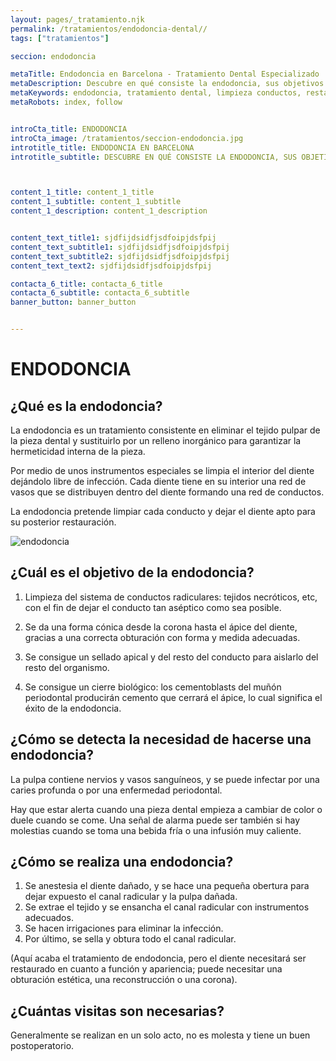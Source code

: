 ```yaml
---
layout: pages/_tratamiento.njk
permalink: /tratamientos/endodoncia-dental//
tags: ["tratamientos"]

seccion: endodoncia

metaTitle: Endodoncia en Barcelona - Tratamiento Dental Especializado
metaDescription: Descubre en qué consiste la endodoncia, sus objetivos y cómo se realiza. Aprende a detectar la necesidad de este tratamiento dental.
metaKeywords: endodoncia, tratamiento dental, limpieza conductos, restauración dental, Barcelona
metaRobots: index, follow


introCta_title: ENDODONCIA
introCta_image: /tratamientos/seccion-endodoncia.jpg
introtitle_title: ENDODONCIA EN BARCELONA
introtitle_subtitle: DESCUBRE EN QUÉ CONSISTE LA ENDODONCIA, SUS OBJETIVOS Y CÓMO SE REALIZA



content_1_title: content_1_title
content_1_subtitle: content_1_subtitle
content_1_description: content_1_description


content_text_title1: sjdfijdsidfjsdfoipjdsfpij
content_text_subtitle1: sjdfijdsidfjsdfoipjdsfpij
content_text_subtitle2: sjdfijdsidfjsdfoipjdsfpij
content_text_text2: sjdfijdsidfjsdfoipjdsfpij

contacta_6_title: contacta_6_title
contacta_6_subtitle: contacta_6_subtitle
banner_button: banner_button


---
```




# ENDODONCIA

## ¿Qué es la endodoncia?

La endodoncia es un tratamiento consistente en eliminar el tejido pulpar de la pieza dental y sustituirlo por un relleno inorgánico para garantizar la hermeticidad interna de la pieza.

Por medio de unos instrumentos especiales se limpia el interior del diente dejándolo libre de infección. Cada diente tiene en su interior una red de vasos que se distribuyen dentro del diente formando una red de conductos.

La endodoncia pretende limpiar cada conducto y dejar el diente apto para su posterior restauración.

![endodoncia](/assets/static/images/endodoncia.jpg)

## ¿Cuál es el objetivo de la endodoncia?

1. Limpieza del sistema de conductos radiculares: tejidos necróticos, etc, con el fin de dejar el conducto tan aséptico como sea posible.

2. Se da una forma cónica desde la corona hasta el ápice del diente, gracias a una correcta obturación con forma y medida adecuadas.

3. Se consigue un sellado apical y del resto del conducto para aislarlo del resto del organismo.

4. Se consigue un cierre biológico: los cementoblasts del muñón periodontal producirán cemento que cerrará el ápice, lo cual significa el éxito de la endodoncia.

## ¿Cómo se detecta la necesidad de hacerse una endodoncia?

La pulpa contiene nervios y vasos sanguíneos, y se puede infectar por una caries profunda o por una enfermedad periodontal.

Hay que estar alerta cuando una pieza dental empieza a cambiar de color o duele cuando se come. Una señal de alarma puede ser también si hay molestias cuando se toma una bebida fría o una infusión muy caliente.

## ¿Cómo se realiza una endodoncia?

1. Se anestesia el diente dañado, y se hace una pequeña obertura para dejar expuesto el canal radicular y la pulpa dañada.
2. Se extrae el tejido y se ensancha el canal radicular con instrumentos adecuados.
3. Se hacen irrigaciones para eliminar la infección.
4. Por último, se sella y obtura todo el canal radicular.

(Aquí acaba el tratamiento de endodoncia, pero el diente necesitará ser restaurado en cuanto a función y apariencia; puede necesitar una obturación estética, una reconstrucción o una corona).

## ¿Cuántas visitas son necesarias?

Generalmente se realizan en un solo acto, no es molesta y tiene un buen postoperatorio.
